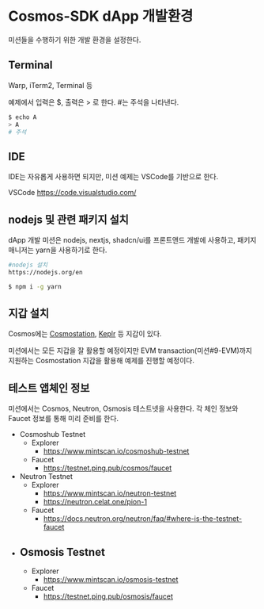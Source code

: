 # Cosmos-SDK dApp 개발환경

미션들을 수행하기 위한 개발 환경을 설정한다.

## Terminal

Warp, iTerm2, Terminal 등

예제에서 입력은 $, 출력은 > 로 한다. #는 주석을 나타낸다.

```bash
$ echo A
> A
# 주석
```

## IDE

IDE는 자유롭게 사용하면 되지만, 미션 예제는 VSCode를 기반으로 한다.

VSCode https://code.visualstudio.com/

## nodejs 및 관련 패키지 설치

dApp 개발 미션은 nodejs, nextjs, shadcn/ui를 프론트앤드 개발에 사용하고, 패키지 매니저는 yarn을 사용하기로 한다.

```bash
#nodejs 설치
https://nodejs.org/en

$ npm i -g yarn
```

## 지갑 설치

Cosmos에는 [Cosmostation](https://chromewebstore.google.com/detail/cosmostation-wallet/fpkhgmpbidmiogeglndfbkegfdlnajnf), [Keplr](https://chromewebstore.google.com/detail/keplr/dmkamcknogkgcdfhhbddcghachkejeap) 등 지갑이 있다.

미션에서는 모든 지갑을 잘 활용할 예정이지만 EVM transaction(미션#9-EVM)까지 지원하는 Cosmostation 지갑을 활용해 예제를 진행할 예정이다.

## 테스트 앱체인 정보

미션에서는 Cosmos, Neutron, Osmosis 테스트넷을 사용한다. 각 체인 정보와 Faucet 정보를 통해 미리 준비를 한다.

- Cosmoshub Testnet
  - Explorer
    - https://www.mintscan.io/cosmoshub-testnet
  - Faucet
    - https://testnet.ping.pub/cosmos/faucet
- Neutron Testnet
  - Explorer
    - https://www.mintscan.io/neutron-testnet
    - https://neutron.celat.one/pion-1
  - Faucet
    - https://docs.neutron.org/neutron/faq/#where-is-the-testnet-faucet
- ## Osmosis Testnet
  - Explorer
    - https://www.mintscan.io/osmosis-testnet
  - Faucet
    - https://testnet.ping.pub/osmosis/faucet
